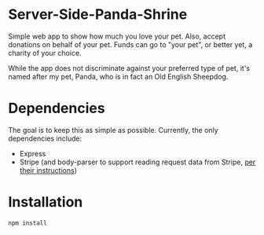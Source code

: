 # Server-Side-Panda-Shrine

Simple web app to show how much you love your pet. Also, accept donations on behalf of your pet. Funds can go to "your pet", or better yet, a charity of your choice.

While the app does not discriminate against your preferred type of pet, it's named after my pet, Panda, who is in fact an Old English Sheepdog.

# Dependencies

The goal is to keep this as simple as possible. Currently, the only dependencies include:
- Express
- Stripe (and body-parser to support reading request data from Stripe, [per their instructions](https://stripe.com/docs/checkout/express))

# Installation
```
npm install
```